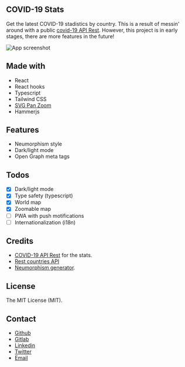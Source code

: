 ## COVID-19 Stats

Get the latest COVID-19 stadistics by country. This is a result of messin' around with a public [covid-19 API Rest](https://github.com/mathdroid/covid-19-api). However, this project is in early stages, there are more features in the future!

![App screenshot](https://i.imgur.com/M3E5xgx.png)

## Made with

- React
- React hooks
- Typescript
- Tailwind CSS
- [SVG Pan Zoom](https://github.com/ariutta/svg-pan-zoom)
- Hammerjs

## Features

- Neumorphism style
- Dark/light mode
- Open Graph meta tags

## Todos

- [x] Dark/light mode
- [x] Type safety (typescript)
- [x] World map
- [x] Zoomable map
- [ ] PWA with push motifications
- [ ] Internationalization (i18n)

## Credits

- [COVID-19 API Rest](https://github.com/mathdroid/covid-19-api) for the stats.
- [Rest countries API](http://restcountries.eu/)
- [Neumorphism generator](https://neumorphism.io/).

## License

The MIT License (MIT).

## Contact

- [Github](https://github.com/cdmoro)
- [Gitlab](https://gitlab.com/carlosbonadeo)
- [Linkedin](https://www.linkedin.com/in/cdbonadeo/)
- [Twitter](https://twitter.com/CarlosBonadeo)
- [Email](mailto:carlosbonadeo@gmail.com)
